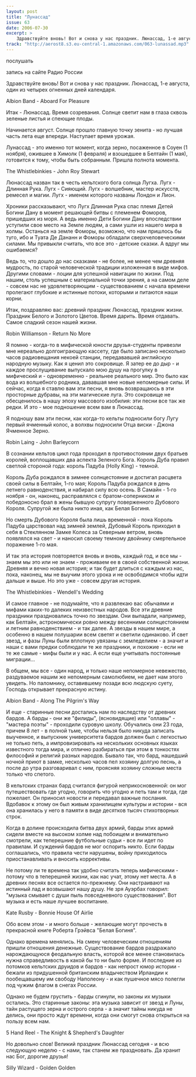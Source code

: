 ```yaml
---
layout: post
title: "Лунассад"
issue: 63
date: 2006-07-30
excerpt: >
    Здравствуйте вновь! Вот и снова у нас праздник. Люнассад, 1-е августа, один из четырех огненных дней календаря.
track: "http://aerost8.s3.eu-central-1.amazonaws.com/063-lunassad.mp3"
---
```


послушать

запись на сайте Радио России

Здравствуйте вновь! Вот и снова у нас праздник. Люнассад, 1-е августа, один из четырех огненных дней календаря.

Albion Band - Aboard For Pleasure

Итак - Люнассад. Время созревания. Солнце светит нам в глаза сквозь зеленые листья и спеющие плоды.

Начинается август. Солнце прошло главную точку зенита - но лучшая часть лета еще впереди. Наступает время урожая.

Лунассад - это именно тот момент, когда зерно, посаженное в Соуен (1 ноября), ожившее в Химолк (1 февраля) и взошедшее в Белтайн (1 мая), готовится к тому, чтобы быть собранным. Пришла полнота момента.

The Whistlebinkies - John Roy Stewart

Люнассад назван так в честь кельтского бога солнца Лугха. Лугх - Длинная Рука. Лугх - Сияющий. Лугх - волшебник, мастер искусств, ремесел и магии. Лугх - именем которого названы Лондон и Лион.

Хроники рассказывают, что Лугх Длинная Рука спас племя Детей Богини Дану в момент решающей битвы с племенем Фоморов, пришедших из моря. А ведь именно Дети Богини Дану впоследствии уступили свое место на Земле людям, а сами ушли из нашего мира в холмы. Останься на земле Фоморы, возможно, что нам пришлось бы туго, ибо и Туата Де Дананн и Фоморы обладали сверхчеловеческими силами. Мы привыкли считать, что все это - детские сказки. А вдруг мы ошибаемся?

Ведь то, что дошло до нас сказками - не более, не менее чем древняя мудрость, по старой человеческой традиции изложенная в виде мифов. Другими словами - лоции для успешной навигации по жизни. Под нашим, столь успешным с материальной точки зрения, а на самом деле - совсем нас не удовлетворяющим - существованием с начала времени пролегают глубокие и истинные потоки, которыми и питаются наши корни.

Итак, поздравляю вас: древний праздник Люнассад, праздник жизни. Праздник Белого и Золотого Цветов. Время дарить. Время отдавать. Самое сладкий сезон нашей жизни.

Robin Williamson - Return No More

Я помню - когда-то в мифической юности друзья-студенты привезли мне нереально долгоиграющую кассету, где было записано несколько часов радиовещания некоей станции, передававшей английскую народную музыку. Как я ценил это сокровище. Я затер ее до дыр - и каждое прослущивание выпускало мою душу на прогулку в мифический и - одновременно - реальнее реального мир. Это было как вода из волшебного родника, дававшая мне новые непомерные силы. И сейчас, когда я ставлю вам эти песни, я вновь возвращаюсь в эти просторные дубравы, на эти магические луга. Это сокровище не обесценилось в нашу эпоху массового изобилия: эти песни все так же редки. И это - мое подношение всем вам в Люнассад.

Я подношу вам эти песни, как когда-то кельты подносили богу Лугу первый ячменный колос, а волхвы подносили Отца виски - Джона Ячменное Зерно.

Robin Laing - John Barleycorn

В сознании кельтов цикл года проходил в противостоянии двух братьев королей, воплощавших два аспекта Зеленого Бога. Король Дуба правил светлой стороной года: король Падуба (Holly King) - темной.

Король Дуба рождался в зимнее солнцестояние и достигал расцвета своей силы в Белтайн, 1-го мая; Король Падуба рождался в день летнего равноденствия, и набирал силу всю осень. В Самайн - 1-го ноября - он, наконец, расправлялся с братом-соперником и победоносно брал в жены бывшую супругу поверженного Дубового Короля. Супругой же была никто иная, как Белая Богиня.

Но смерть Дубового Короля была лишь временной - пока Король Падуба царствовал над зимней землей, Дубовый Король приходил в себя в Стеклянном Замке Колеса за Северным ветром, вновь появлялся на свет - и наносил своему темному двойнику смертельное поражение 1-го мая.

И так эта история повторяется вновь и вновь, каждый год, и все мы - знаем мы это или не знаем - проживаем ее в своей собственной жизни. Древняя и вечно новая история; и так будет длиться с каждым из нас, пока, наконец, мы не выучим этого урока и не освободимся чтобы идти дальше и выше. Но это уже - совсем другая история.

The Whistlebinkies - Wendell's Wedding

И самое главное - не подумайте, что я развлекаю вас обычаями и мифами каких-то далеких неизвестных народов. Все эти древние праздники праздновались точно по звездам. Они выпадали, например, как Белтайн, астрономически ровно между весенними солнцестоянием и летним равноденствием - и так далее. А звезды в нашем мире, а особенно в нашем полушарии всем светят и светили одинаково. И свет звезд, и фазы Луны были вплотную увязаны с земледелием - а значит и наши с вами предки соблюдали те же праздники, и похожие - если не те же самые - мифы были и у нас. А если еще учитывать постоянные миграции...

В общем, мы все - один народ, и только наше непомерное невежество, раздуваемое нашим же непомерным самолюбием, не дает нам этого увидеть. Но паломнику, оставившему позади всю людскую суету, Господь открывает прекрасную истину.

Albion Band - Along The Pilgrim's Way

И еще - старинные песни достались нам по наследству от древних бардов. А барды - они же "филиды", (ясновидящие) или "оллавы" - "мастера поэты" - проходили суровую школу. Обучались они 23 года, причем 8 лет - в полной тьме, чтобы нельзя было никуда записать выученное, и выпускник университета бардов должен был с легкостью не только петь, а импровизировать на нескольких основных языках известного тогда мира, и отлично разбираться при этом в тонкостях философий и религий разных народов. Бывало так, что бард, нашедший ночной приют в замке, несколько часов пел хозяину долгую песнь, а после до утра разговаривал с ним, проясняя хозяину сложные места только что спетого.

В кельтских странах бард считался фигурой неприкосновенной: он мог путешествовать где угодно, говорить что угодно и петь там и тогда, где пожелает. Он приносил новости и передавал важные послания. Вдобавок к этому он был живым хранилищем культуры и истории - вся она хранилась у него в памяти в виде десятков тысяч стихотворных строк.

Когда в долине происходила битва двух армий, барды этих армий сидели вместе на высоком холме над побоищем и внимательно смотрели, как теперешние футбольные судьи - все ли идет по правилам. И суждений бардов не мог оспорить никто. Если барды соглашались, что правила чести нарушены, войну приходилось приостанавливать и вносить коррективы.

Не потому ли те времена так удобно считать теперь мифическими - потому что в теперешней жизни, как нас учат, этому нет места. А в древних песнях все остается по-прежнему. Они настраивают на истинный лад и возвышают нашу душу. Не зря Ауэрбах говорил: "музыка смывает с души пыль повседневного существования". Вот музыка и есть наше лучшее воспитание.

Kate Rusby - Bonnie House Of Airlie

Обо всем этом - и много больше - желающие могут прочесть в прекрасной книге Роберта Грэйвса "Белая Богиня".

Однако времена менялись. На смену человеческим отношениям пришли отношения денежные. Существование бардов раздражало нарождающуюся феодальную власть, которой все менее становилась нужна справедливость в какой бы то ни было форме. И последние из потомков кельтских друидов и бардов - как непрост юмор истории - бежали из придушенной британским владычеством Ирландии к пообещавшему им свободу Наполеону - и как пушечное мясо полегли под чужим флагом в снегах России.

Однако не будем грустить - барды сгинули, но законы их музыки остались. Это старинные законы: эта музыка зависит от звезд и Луны, тайн растущего зерна и острого серпа - а значит тайны никуда не делись, они просто ждут времени, когда они смогут снова открыться на пользу всем нам.

5 Hand Reel - The Knight & Shepherd's Daughter

Но довольно слов! Великий праздник Люнассад сегодня - и всю следующую неделю - с нами, так станем же праздновать. Да хранит нас Бог, дорогие друзья!

Silly Wizard - Golden Golden
